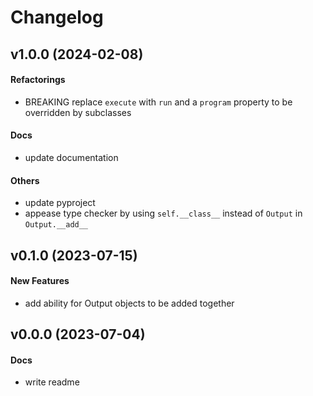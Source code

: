 # Changelog

## v1.0.0 (2024-02-08)

#### Refactorings

* BREAKING replace `execute` with `run` and a `program` property to be overridden by subclasses
#### Docs

* update documentation
#### Others

* update pyproject
* appease type checker by using `self.__class__` instead of `Output` in `Output.__add__`


## v0.1.0 (2023-07-15)

#### New Features

* add ability for Output objects to be added together



## v0.0.0 (2023-07-04)

#### Docs

* write readme
